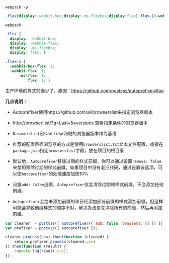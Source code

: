 `webpack -p`

```css
.flex{display:-webkit-box;display:-ms-flexbox;display:flex}.flex-1{-webkit-box-flex:1;-ms-flex:1;flex:1}
```

`webpack`

```css
.flex {
  display: -webkit-box;
  display: -webkit-flex;
  display: -ms-flexbox;
  display: flex; }

.flex-1 {
  -webkit-box-flex: 1;
  -webkit-flex: 1;
      -ms-flex: 1;
          flex: 1; }
```

生产环境的样式前缀少了，原因：https://github.com/postcss/autoprefixer#faq

__几点说明：__

*   Autoprefixer使用https://github.com/ai/browserslist来指定浏览器版本

*   http://browserl.ist/?q=Last+5+versions 查看指定条件的浏览器版本

*   `Browserslist`已Can I use网站的浏览器版本作为基准

*   推荐的配置目标浏览器的方式是使用`browserslist.txt`文本文件配置，或者在`package.json`指定`browserslist`字段，放在项目的根目录

*   默认地，`Autoprefixer`移除过期的样式前缀，你可以通过设置`remove: false`来禁用移除过期的样式前缀。如果项目中没有老旧代码，通过设置该选项，可以使`Autoprefixer`的处理速度加快10%

*   设置`add: false`选项，`Autoprefixer`仅会清除过期的样式前缀，不会添加任何前缀。

*   `Autoprefixer`会给未添加前缀的和已经添加部分前缀的样式添加前缀，但这样可能会导致前缀样式的顺序不对，解决办法是先清除所有的前缀，然后再添加前缀.

```js
var cleaner  = postcss([ autoprefixer({ add: false, browsers: [] }) ]);
var prefixer = postcss([ autoprefixer ]);

cleaner.process(css).then(function (cleaned) {
    return prefixer.process(cleaned.css)
}).then(function (result) {
    console.log(result.css);
});
```


